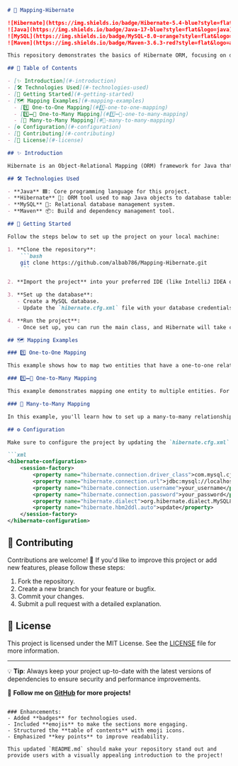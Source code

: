 

```markdown
# 🌿 Mapping-Hibernate

![Hibernate](https://img.shields.io/badge/Hibernate-5.4-blue?style=flat&logo=hibernate)
![Java](https://img.shields.io/badge/Java-17-blue?style=flat&logo=java)
![MySQL](https://img.shields.io/badge/MySQL-8.0-orange?style=flat&logo=mysql)
![Maven](https://img.shields.io/badge/Maven-3.6.3-red?style=flat&logo=apache-maven)

This repository demonstrates the basics of Hibernate ORM, focusing on different types of mappings in Java. The project helps you understand how to efficiently map Java objects to relational databases using Hibernate.

## 📑 Table of Contents

- [✨ Introduction](#-introduction)
- [🛠️ Technologies Used](#️-technologies-used)
- [🚀 Getting Started](#-getting-started)
- [🗺️ Mapping Examples](#-mapping-examples)
  - [1️⃣ One-to-One Mapping](#1️⃣-one-to-one-mapping)
  - [1️⃣➖🔢 One-to-Many Mapping](#1️⃣➖🔢-one-to-many-mapping)
  - [🔀 Many-to-Many Mapping](#🔀-many-to-many-mapping)
- [⚙️ Configuration](#️-configuration)
- [🤝 Contributing](#-contributing)
- [📄 License](#-license)

## ✨ Introduction

Hibernate is an Object-Relational Mapping (ORM) framework for Java that simplifies interactions between Java applications and relational databases. This repository is aimed at beginners who are learning how to use Hibernate to handle database interactions with various mapping strategies.

## 🛠️ Technologies Used

- **Java** 🟦: Core programming language for this project.
- **Hibernate** 🌱: ORM tool used to map Java objects to database tables.
- **MySQL** 🐬: Relational database management system.
- **Maven** 📦: Build and dependency management tool.

## 🚀 Getting Started

Follow the steps below to set up the project on your local machine:

1. **Clone the repository**:
    ```bash
    git clone https://github.com/albab786/Mapping-Hibernate.git
    ```

2. **Import the project** into your preferred IDE (like IntelliJ IDEA or Eclipse) as a Maven project.

3. **Set up the database**:
   - Create a MySQL database.
   - Update the `hibernate.cfg.xml` file with your database credentials.

4. **Run the project**:
   - Once set up, you can run the main class, and Hibernate will take care of the database interactions.

## 🗺️ Mapping Examples

### 1️⃣ One-to-One Mapping

This example shows how to map two entities that have a one-to-one relationship. For example, mapping a `User` entity to its `UserProfile`.

### 1️⃣➖🔢 One-to-Many Mapping

This example demonstrates mapping one entity to multiple entities. For instance, a `Course` can have multiple `Students` enrolled.

### 🔀 Many-to-Many Mapping

In this example, you'll learn how to set up a many-to-many relationship. For instance, a `Student` can be enrolled in multiple `Courses`, and a `Course` can have many `Students`.

## ⚙️ Configuration

Make sure to configure the project by updating the `hibernate.cfg.xml` file with the correct database credentials. Here's an example configuration for MySQL:

```xml
<hibernate-configuration>
    <session-factory>
        <property name="hibernate.connection.driver_class">com.mysql.cj.jdbc.Driver</property>
        <property name="hibernate.connection.url">jdbc:mysql://localhost:3306/your_database</property>
        <property name="hibernate.connection.username">your_username</property>
        <property name="hibernate.connection.password">your_password</property>
        <property name="hibernate.dialect">org.hibernate.dialect.MySQL8Dialect</property>
        <property name="hibernate.hbm2ddl.auto">update</property>
    </session-factory>
</hibernate-configuration>
```

## 🤝 Contributing

Contributions are welcome! 🎉 If you'd like to improve this project or add new features, please follow these steps:

1. Fork the repository.
2. Create a new branch for your feature or bugfix.
3. Commit your changes.
4. Submit a pull request with a detailed explanation.

## 📄 License

This project is licensed under the MIT License. See the [LICENSE](LICENSE) file for more information.

---

💡 **Tip**: Always keep your project up-to-date with the latest versions of dependencies to ensure security and performance improvements.

🔗 **Follow me on [GitHub](https://github.com/albab786) for more projects!**
```

### Enhancements:
- Added **badges** for technologies used.
- Included **emojis** to make the sections more engaging.
- Structured the **table of contents** with emoji icons.
- Emphasized **key points** to improve readability.

This updated `README.md` should make your repository stand out and provide users with a visually appealing introduction to the project!
